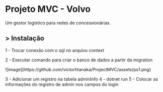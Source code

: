 <h1>Projeto MVC - Volvo</h1>
<p>Um gestor logístico para redes de concessionárias.</p>

<h2>> Instalação</h2>
<p>1 - Trocar conexão com o sql no arquivo context</p>

<p>2 - Executar comando para criar o banco de dados a partir da migration</p>
![image](https://github.com/victorhtanaka/ProjectMVC/assets/ps1.png)

<p></p>
<p></p>
<p></p>

3 - Adicionar um registro na tabela adminInfo
4 - dotnet run
5 - Colocar as informações do registro de admin nos campos do login
